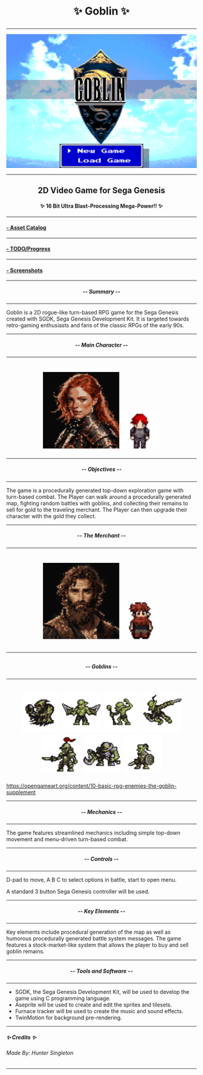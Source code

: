 

<h1 align = center>

 ✨ Goblin ✨

</h1>


----


![alt](./screenshots/goblinTitle2.png)


----
<h2 align = center>
  2D Video Game for Sega Genesis<br>
 </h2>
 <h4 align = center>
  ✨ 16 Bit Ultra Blast-Processing Mega-Power!! ✨
</h4>

----

#### [- Asset Catalog](AssetCatalogue.md)



----
#### [- TODO/Progress](TODO.md)

----
#### [- Screenshots](screenshots.md)
----

<h5 align = center>

 -- Summary --

</h5>

----

Goblin is a 2D rogue-like turn-based RPG game for the Sega Genesis created with SGDK, 
Sega Genesis Development Kit. It is targeted towards retro-gaming enthusiasts
and fans of the classic RPGs of the early 90s.

----
<h5 align = center>

-- Main Character -- 

</h5>

-----
<h1 align = center>

<img src="res/face2.png" width=40% height=40%>

<img  src="chara2_gifs/row_0.gif" width=20% height=20%>


</h1>

----
<h5 align = center> 

-- Objectives --

</h5>

----

The game is a procedurally generated top-down exploration game with turn-based combat. 
The Player can walk around a procedurally generated map, fighting random 
battles with goblins, and collecting their remains to sell for gold to the traveling merchant.
The Player can then upgrade their character with the gold they collect.


----
<h5 align = center>

-- The Merchant -- 

</h5>

-----
<h1 align = center>

<img src="res/face3.png" width=40% height=40%>
<img  src="merchant2_gifs/row_0.gif" width=20% height=20%>

<br>

----

<h5 align = center>

-- Goblins -- 

</h5>

----

<h1 align = center>
<img  src="goblins/row_0.gif" width=20% height=20%>
<img  src="goblins/row_1.gif" width=20% height=20%>
<img  src="goblins/row_2.gif" width=20% height=20%>
<img  src="goblins/row_3.gif" width=20% height=20%>
<br>
<img  src="goblins/row_4.gif" width=20% height=20%>
<img  src="goblins/row_5.gif" width=20% height=20%>
<img  src="goblins/row_6.gif" width=20% height=20%>


</h1>



https://opengameart.org/content/10-basic-rpg-enemies-the-goblin-supplement

----


<h5 align = center>

 -- Mechanics --
 
 </h5>

----

The game features streamlined mechanics including simple 
top-down movement and menu-driven turn-based combat.

----

<h5 align = center>

 -- Controls --

 </h5>

----
D-pad to move, A B C to select options in battle, start to open menu.

A standard 3 button Sega Genesis controller will be used. 

----



<h5 align = center>
 -- Key Elements --
</h5>

----

Key elements include procedural generation of the map as well as humorous 
procedurally generated battle system messages. The game features
a stock-market-like system that allows the player to buy and sell goblin 
remains.

----


<h5 align = center>
-- Tools and Software --
</h5>

----
- SGDK, the Sega Genesis Development Kit, will be used to develop the game using C programming language.
- Aseprite will be used to create and edit the sprites and tilesets.
- Furnace tracker will be used to create the music and sound effects.
- TwinMotion for background pre-rendering.

----    




##### ✨ Credits ✨

###### Made By: Hunter Singleton

----

